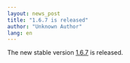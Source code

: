 ```yaml
---
layout: news_post
title: "1.6.7 is released"
author: "Unknown Author"
lang: en
---
```


The new stable version [1.6.7][1] is released.



[1]: https://cache.ruby-lang.org/pub/ruby/ruby-1.6.7.tar.gz
